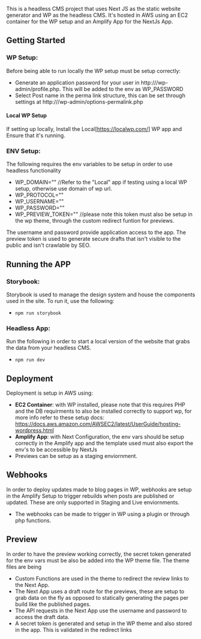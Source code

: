 This is a headless CMS project that uses Next JS as the static website generator and WP as the headless CMS. It's hosted in AWS using an EC2 container for the WP setup and an Amplify App for the NextJs App.

## Getting Started

### WP Setup:
Before being able to run locally the WP setup must be setup correctly:
- Generate an application password for your user in http://<your-wordpress-url>/wp-admin/profile.php. This will be added to the env as WP_PASSWORD
- Select Post name in the perma link structure, this can be set through settings at http://<your-wordpress-url>/wp-admin/options-permalink.php

#### Local WP Setup
If setting up locally, Install the Local[https://localwp.com/] WP app and Ensure that it's running.

### ENV Setup:
The following requires the env variables to be setup in order to use headless functionality
- WP_DOMAIN="<name of wp domain>" //Refer to the "Local" app if testing using a local WP setup, otherwise use domain of wp url.
- WP_PROTOCOL="<http or https>"
- WP_USERNAME="<email or username for wp user>"
- WP_PASSWORD="<generated in wp application password for the wp user above>"
- WP_PREVIEW_TOKEN="<generate a secure token>" //please note this token must also be setup in the wp theme, through the custom redirect funtion for previews.

The username and password provide application access to the app. The preview token is used to generate secure drafts that isn't visible to the public and isn't crawlable by SEO.

## Running the APP

### Storybook:
Storybook is used to manage the design system and house the components used in the site. To run it, use the following:
- `npm run storybook`

### Headless App:
Run the following in order to start a local version of the website that grabs the data from your headless CMS.
- `npm run dev`

## Deployment

Deployment is setup in AWS using:
- **EC2 Container**: with WP installed, please note that this requires PHP and the DB requirments to also be installed correctly to support wp, for more info refer to these setup docs: https://docs.aws.amazon.com/AWSEC2/latest/UserGuide/hosting-wordpress.html
- **Amplify App**: with Next Configuration, the env vars should be setup correctly in the Amplify app and the template used must also export the env's to be accessible by NextJs
- Previews can be setup as a staging enviornment.

## Webhooks

In order to deploy updates made to blog pages in WP, webhooks are setup in the Amplify Setup to trigger rebuilds when posts are published or updated. These are only supported in Staging and Live enviornments.
- The webhooks can be made to trigger in WP using a plugin or through php functions.

## Preview

In order to have the preview working correctly, the secret token generated for the env vars must be also be added into the WP theme file. The theme files are being

- Custom Functions are used in the theme to redirect the review links to the Next App.
- The Next App uses a draft route for the previews, these are setup to grab data on the fly as opposed to statically generating the pages per build like the published pages.
- The API requests in the Next App use the username and password to access the draft data.
- A secret token is generated and setup in the WP theme and also stored in the app. This is validated in the redirect links
